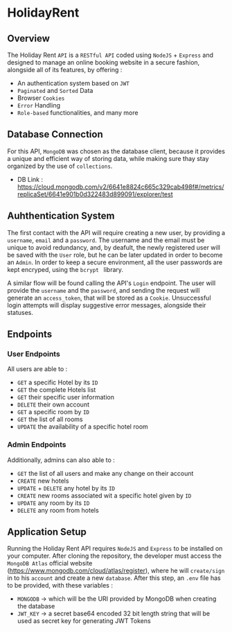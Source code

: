 # HolidayRent

## Overview

The Holiday Rent `API` is a `RESTful API` coded using `NodeJS` + `Express` and designed to manage an online booking website in a secure fashion, alongside all of its features, by offering : 
  - An authentication system based on `JWT`
  - `Paginated` and `Sorted` Data
  - Browser `Cookies`
  - `Error` Handling
  - `Role-based` functionalities, and many more

## Database Connection

For this API, `MongoDB` was chosen as the database client, because it provides a unique and efficient way of storing data, while making sure thay stay organized by the 
use of `collections`. 
- DB Link : https://cloud.mongodb.com/v2/6641e8824c665c329cab498f#/metrics/replicaSet/6641e901b0d322483d899091/explorer/test

## Auhthentication System

The first contact with the API will require creating a new user, by providing a `username`, `email` and a `password`. The username and the email must be unique to avoid
redundancy, and, by deafult, the newly registered user will be saved with the `User` role, but he can be later updated in order to become an `Admin`. In order to keep a secure
environment, all the user passwords are kept encryped, using the `bcrypt ` library.

A similar flow will be found calling the API's `Login` endpoint. The user will provide the `username` and the `password`, and sending the request will generate an `access_token`, that will be
stored as a `Cookie`. Unsuccessful login attempts will display suggestive error messages, alongside their statuses.

## Endpoints

### User Endpoints 

All users are able to : 
- `GET` a specific Hotel by its `ID`
- `GET` the complete Hotels list
- `GET` their specific user information
- `DELETE` their own account
- `GET` a specific room by `ID`
- `GET` the list of all rooms
- `UPDATE` the availability of a specific hotel room

### Admin Endpoints

Additionally, admins can also able to :
- `GET` the list of all users and make any change on their account
- `CREATE` new hotels
- `UPDATE` + `DELETE` any hotel by its `ID`
- `CREATE` new rooms associated wit a specific hotel given by `ID`
- `UPDATE` any room by its `ID`
- `DELETE` any room from hotels

## Application Setup

Running the Holiday Rent API requires `NodeJS` and `Express` to be installed on your computer. After cloning the repository, the developer must access the `MongoDB Atlas` official website (https://www.mongodb.com/cloud/atlas/register), where he will `create/sign` in to his `account` and create a new `database`. After this step, an `.env` file has to be provided, with these variables :
- `MONGODB` -> which will be the URI provided by MongoDB when creating the database
- `JWT_KEY` -> a secret base64 encoded 32 bit length string that will be used as secret key for generating JWT Tokens
